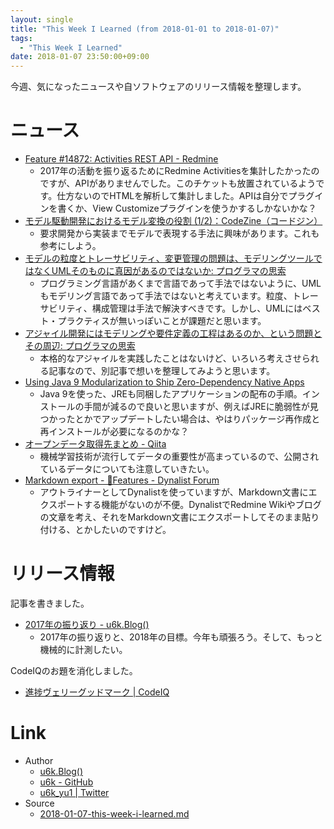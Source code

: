 ```yaml
---
layout: single
title: "This Week I Learned (from 2018-01-01 to 2018-01-07)"
tags:
  - "This Week I Learned"
date: 2018-01-07 23:50:00+09:00
---
```


今週、気になったニュースや自ソフトウェアのリリース情報を整理します。

# ニュース

- [Feature #14872: Activities REST API - Redmine](http://www.redmine.org/issues/14872)
    - 2017年の活動を振り返るためにRedmine Activitiesを集計したかったのですが、APIがありませんでした。このチケットも放置されているようです。仕方ないのでHTMLを解析して集計しました。APIは自分でプラグインを書くか、View Customizeプラグインを使うかするしかないかな？
- [モデル駆動開発におけるモデル変換の役割 (1/2)：CodeZine（コードジン）](https://codezine.jp/article/detail/10597)
    - 要求開発から実装までモデルで表現する手法に興味があります。これも参考にしよう。
- [モデルの粒度とトレーサビリティ、変更管理の問題は、モデリングツールではなくUMLそのものに真因があるのではないか: プログラマの思索](http://forza.cocolog-nifty.com/blog/2017/12/uml-7a09.html)
    - プログラミング言語があくまで言語であって手法ではないように、UMLもモデリング言語であって手法ではないと考えています。粒度、トレーサビリティ、構成管理は手法で解決すべきです。しかし、UMLにはベスト・プラクティスが無いっぽいことが課題だと思います。
- [アジャイル開発にはモデリングや要件定義の工程はあるのか、という問題とその周辺: プログラマの思索](http://forza.cocolog-nifty.com/blog/2018/01/post-cdeb.html)
    - 本格的なアジャイルを実践したことはないけど、いろいろ考えさせられる記事なので、別記事で想いを整理してみようと思います。
- [Using Java 9 Modularization to Ship Zero-Dependency Native Apps](https://steveperkins.com/using-java-9-modularization-to-ship-zero-dependency-native-apps/)
    - Java 9を使った、JREも同梱したアプリケーションの配布の手順。インストールの手間が減るので良いと思いますが、例えばJREに脆弱性が見つかったとかでアップデートしたい場合は、やはりパッケージ再作成と再インストールが必要になるのかな？
- [オープンデータ取得先まとめ - Qiita](https://qiita.com/tmp_llc/items/7296c5d6bb8769b18d24)
    - 機械学習技術が流行してデータの重要性が高まっているので、公開されているデータについても注意していきたい。
- [Markdown export - 🌟Features - Dynalist Forum](http://talk.dynalist.io/t/markdown-export/803)
    - アウトライナーとしてDynalistを使っていますが、Markdown文書にエクスポートする機能がないのが不便。DynalistでRedmine Wikiやブログの文章を考え、それをMarkdown文書にエクスポートしてそのまま貼り付ける、とかしたいのですけど。

# リリース情報

記事を書きました。

- [2017年の振り返り - u6k.Blog()](https://blog.u6k.me/2018/01/03/2017-retrospective.html)
    - 2017年の振り返りと、2018年の目標。今年も頑張ろう。そして、もっと機械的に計測したい。

CodeIQのお題を消化しました。

- [進捗ヴェリーグッドマーク | CodeIQ](https://codeiq.jp/q/3526)

# Link

- Author
    - [u6k.Blog()](https://blog.u6k.me/)
    - [u6k - GitHub](https://github.com/u6k)
    - [u6k_yu1 \| Twitter](https://twitter.com/u6k_yu1)
- Source
    - [2018-01-07-this-week-i-learned.md](https://github.com/u6k/blog/blob/master/_posts/2018-01-07-this-week-i-learned.md)
